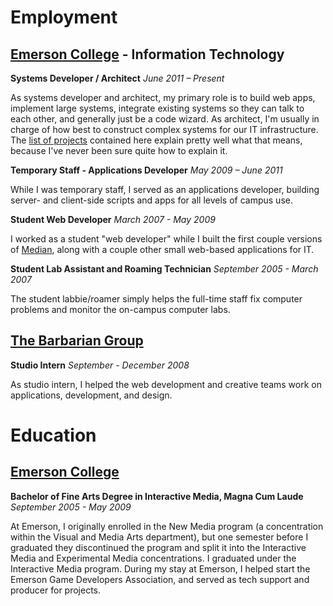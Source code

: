 # Employment

## [Emerson College](http://emerson.edu/) - Information Technology

**Systems Developer / Architect**
*June 2011 – Present*

As systems developer and architect, my primary role is to build web apps, implement large systems, integrate existing systems so they can talk to each other, and generally just be a code wizard. As architect, I'm usually in charge of how best to construct complex systems for our IT infrastructure. The [list of projects](projects/) contained here explain pretty well what that means, because I've never been sure quite how to explain it.

**Temporary Staff - Applications Developer**
*May 2009 – June 2011*

While I was temporary staff, I served as an applications developer, building server- and client-side scripts and apps for all levels of campus use.

**Student Web Developer**
*March 2007 - May 2009*

I worked as a student "web developer" while I built the first couple versions of [Median](projects/median.md), along with a couple other small web-based applications for IT.

**Student Lab Assistant and Roaming Technician**
*September 2005 - March 2007*

The student labbie/roamer simply helps the full-time staff fix computer problems and monitor the on-campus computer labs.

## [The Barbarian Group](http://thebarbariangroup.com/) 

**Studio Intern**
*September - December 2008*

As studio intern, I helped the web development and creative teams work on applications, development, and design.

# Education

## [Emerson College](http://emerson.edu/)

**Bachelor of Fine Arts Degree in Interactive Media, Magna Cum Laude**
*September 2005 - May 2009*

At Emerson, I originally enrolled in the New Media program (a concentration within the Visual and Media Arts department), but one semester before I graduated they discontinued the program and split it into the Interactive Media and Experimental Media concentrations. I graduated under the Interactive Media program. During my stay at Emerson, I helped start the Emerson Game Developers Association, and served as tech support and producer for projects.
